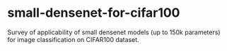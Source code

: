 # small-densenet-for-cifar100
Survey of applicability of small densenet models (up to 150k parameters) for image classification on CIFAR100 dataset.
